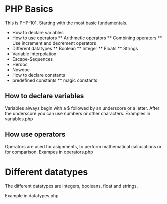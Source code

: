 # PHP Basics

This is PHP-101. Starting with the most basic fundamentals.

- How to declare variables
- How to use operators
  ** Arithmetic operators
  ** Combining operators
  \*\* Use increment and decrement operators
- Different datatypes
  ** Boolean
  ** Integer
  ** Floats
  ** Strings
- Variable Interpolation
- Escape-Sequences
- Herdoc
- Nowdoc
- How to declare constants
- predefined constants
  \*\* magic constants

## How to declare variables

Variables always begin with a $ followed by an underscore or a letter. After the underscore you can use numbers or other characters.
Examples in variables.php

## How use operators

Operators are used for asignments, to perform mathematical calculations or for comparison.
Exampes in operators.php

# Different datatypes

The different datatypes are integers, booleans, float and strings.

Example in datatypes.php
